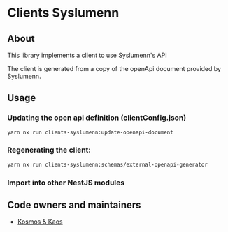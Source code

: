 # Clients Syslumenn

## About

This library implements a client to use Syslumenn's API

The client is generated from a copy of the openApi document provided by Syslumenn.

## Usage

### Updating the open api definition (clientConfig.json)

```sh
yarn nx run clients-syslumenn:update-openapi-document 
```


### Regenerating the client:

```sh
yarn nx run clients-syslumenn:schemas/external-openapi-generator
```

### Import into other NestJS modules



## Code owners and maintainers

- [Kosmos & Kaos](https://github.com/orgs/island-is/teams/kosmos-og-kaos/members)
